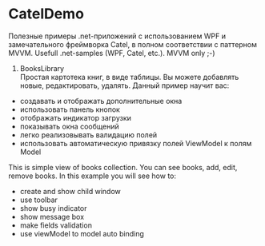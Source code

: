 CatelDemo
=========

Полезные примеры .net-приложений с использованием WPF и замечательного фреймворка Catel, в полном соответствии 
с паттерном MVVM.
Usefull .net-samples (WPF, Catel, etc.). MVVM only ;-)



1. BooksLibrary  
Простая картотека книг, в виде таблицы. Вы можете добавлять новые, редактировать, удалять. Данный пример научит вас:
 - создавать и отображать дополнительные окна
 - использовать панель кнопок
 - отображать индикатор загрузки
 - показывать окна сообщений
 - легко реализовывать валидацию полей
 - использовать автоматическую привязку полей ViewModel к полям Model


This is simple view of books collection. You can see books, add, edit, remove books. In this example you will see how to:
 - create and show child window
 - use toolbar
 - show busy indicator
 - show message box
 - make fields validation
 - use viewModel to model auto binding
 



